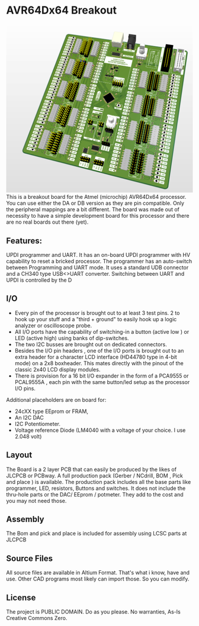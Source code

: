 # AVR64Dx64 Breakout

![AVR64Dx64 Board](https://github.com/vincent-himpe/AVR64DA64-Breakout/blob/main/Images/breakout.png)
This is a breakout board for the Atmel (microchip) AVR64Dx64 processor. You can use either the DA or DB version as they are pin compatible. Only the peripheral mappings are a bit different.
The board was made out of necessity to have a simple development board for this processor and there are no real boards out there (yet).

## Features:

UPDI programmer and UART.
It has an on-board UPDI programmer with HV capability to reset a bricked processor. The programmer has an auto-switch between Programming and UART mode. It uses a standard UDB connector and a CH340 type USB<>UART converter. Switching between UART and UPDI is controlled by the D

## I/O 

- Every pin of the processor is brought out to at least 3 test pins. 2 to hook up your stuff and a "third + ground" to easily hook up a logic analyzer or oscilloscope probe.
- All I/O ports have the capability of switching-in a button (active low ) or LED (active high) using banks of dip-switches.
- The two I2C busses are brought out on dedicated connectors.
- Besides the I/O pin headers , one of the I/O ports is brought out to an extra header for a character LCD interface (HD44780 type in 4-bit mode) on a 2x8 boxheader. This mates directly with the pinout of the classic 2x40 LCD display modules.
- There is provision for a 16 bit I/O expander in the form of a PCA9555 or PCAL9555A , each pin with the same button/led setup as the processor I/O pins.

Additional placeholders are on board for:

- 24cXX type EEprom or FRAM,
- An I2C DAC
- I2C Potentiometer.
- Voltage reference Diode (LM4040 with a voltage of your choice. I use 2.048 volt)

## Layout

The Board is a 2 layer PCB that can easily be produced by the likes of JLCPCB or PCBway.  A full production pack (Gerber / NCdrill, BOM , Pick and place ) is available. The production pack includes all the base parts like programmer, LED, resistors, Buttons and switches. It does not include the thru-hole parts or the DAC/ EEprom / potmeter. They add to the cost and you may not need those.

## Assembly

The Bom and pick and place is included for assembly using LCSC parts at JLCPCB

## Source Files

All source files are available in Altium Format. That's what i know, have and use. Other CAD programs most likely can import those. So you can modify.

## License

The project is PUBLIC DOMAIN. Do as you please. No warranties, As-Is
Creative Commons Zero.

